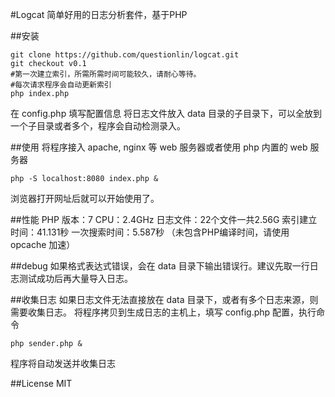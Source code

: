 #Logcat
简单好用的日志分析套件，基于PHP

##安装
```shell
git clone https://github.com/questionlin/logcat.git
git checkout v0.1
#第一次建立索引，所需所需时间可能较久，请耐心等待。
#每次请求程序会自动更新索引
php index.php
```
在 config.php 填写配置信息
将日志文件放入 data 目录的子目录下，可以全放到一个子目录或者多个，程序会自动检测录入。

##使用
将程序接入 apache, nginx 等 web 服务器或者使用 php 内置的 web 服务器
```shell
php -S localhost:8080 index.php &
```
浏览器打开网址后就可以开始使用了。

##性能
PHP 版本：7
CPU：2.4GHz
日志文件：22个文件一共2.56G
索引建立时间：41.131秒
一次搜索时间：5.587秒
（未包含PHP编译时间，请使用 opcache 加速）

##debug
如果格式表达式错误，会在 data 目录下输出错误行。建议先取一行日志测试成功后再大量导入日志。

##收集日志
如果日志文件无法直接放在 data 目录下，或者有多个日志来源，则需要收集日志。
将程序拷贝到生成日志的主机上，填写 config.php 配置，执行命令
```shell
php sender.php &
```
程序将自动发送并收集日志

##License
MIT